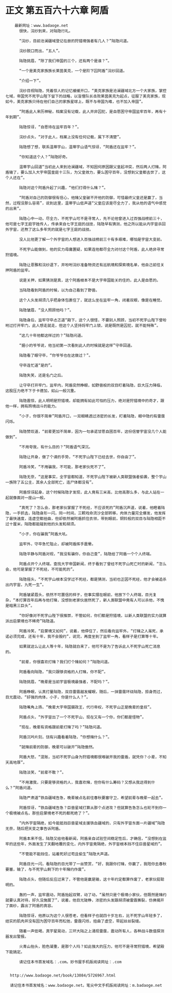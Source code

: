 # 正文 第五百六十六章 阿盾
        最新网址：www.badaoge.net
          很快，浣纱到来，对陆隐行礼。
      
          “浣纱，目前沧澜疆域登记在册的狩猎境强者有几人？”陆隐问道。
      
          浣纱脱口而出，“五人”。
      
          陆隐挑眉，“除了我们帝国的三个，还有两个是谁？”。
      
          “一个是美克家族族长莱茵美克，一个是阶下囚阿盾”浣纱回道。
      
          “介绍一下”。
      
          浣纱目视陆隐，凭着惊人的记忆缓缓开口，“美克家族是沧澜疆域北方一个大家族，掌控七域，帝国凭不死宇山陛下留下的战略，以盲僧队长击败莱茵美克为起点，征服了美克家族，现如今，美克家族只待在他们自己的家族星球上，既不与帝国为难，也不加入帝国”。
      
          “阿盾此人来历神秘，档案没有记载，此人并非囚犯，是自愿困守帝国监牢百年，再有十年到期”。
      
          陆隐惊讶，“自愿待在监牢百年？”。
      
          浣纱点头，“对于此人，档案上没有任何记载，属下不清楚”。
      
          陆隐想了想，联系温蒂宇山，温蒂宇山语气惊讶，“阿盾还在监牢？”。
      
          “你知道这个人？”陆隐好奇。
      
          温蒂宇山回道“当初此人来到沧澜疆域，不知因何原因跟父皇起冲突，然后两人打赌，阿盾输了，要么加入大宇帝国皇庭十三队，为父皇效力，要么困守百年，没想到父皇都去世了，这个人还在”。
      
          陆隐对这个阿盾升起了兴趣，“他们打得什么赌？”。
      
          “阿盾对自己的防御很有信心，他赌父皇破不开他的防御，可惜最终父皇还是赢了，当然，过程没那么容易”，说到这里，温蒂宇山低声道“父皇应该是尽全力了，我从他的语气中感觉的出来”。
      
          陆隐心中一动，尽全力，不死宇山可不是寻常人，先不论他曾进入过百强战榜前三十，他可是七字王庭宇姓传人，传承来自七字王庭的战技，陆隐早有猜测，他之所以能从内宇宙杀回外宇宙，还熬了这么多年凭的就是七字王庭的战技。
      
          没人比他更了解一个外宇宙的人想进入百强战榜前三十有多艰难，哪怕是宇宙大变前。
      
          不死宇山能做到，他的实力毋庸置疑，如果连他都尽全力对付这个阿盾，此人绝非寻常狩猎境。
      
          陆隐让恩雅和浣纱退下，并吩咐浣纱准备物资还有巡航境和探索境名单，他自己前往关押阿盾的监牢。
      
          说是关押，如果猜测是真，这个阿盾根本不是大宇帝国能关的住的，此人是自愿的。
      
          当陆隐看到阿盾的时候，以为自己看到了野兽。
      
          这个人头发胡须几乎把身体包裹住了，就这么坐在监牢一角，闭着双眼，像是在睡觉。
      
          陆隐皱眉，“没人照顾他吗？”。
      
          陆隐身后，监牢守卒忐忑道“殿下，这个人很怪，不要别人照顾，当初不死宇山陛下曾吩咐过打开牢门，此人想走就走，但这个人坚持将牢门上锁，说是既然是囚犯，就不能特殊”。
      
          “这几十年他都这样过的？”陆隐问道。
      
          “据小的爷爷说，他当初第一次看到此人的时候就是这样”守卒回道。
      
          陆隐看了眼守卒，“你爷爷也在这做过？”。
      
          守卒连忙道“是的”。
      
          陆隐失笑，还是名门之后。
      
          让守卒打开牢门，监牢内，阿盾突然睁眼，如野兽般的双目盯着陆隐，巨大压力降临，这股压力绝不下于卡德加，如山一般沉重。
      
          陆隐震惊，此人明明是狩猎境，却能拥有如此可怕的压力，绝对是狩猎境中的奇才，跟他一样，拥有跨境战斗的能力。
      
          “小子，你很不简单”阿盾开口，一双眼睛透过浓密的长发，盯着陆隐，眼中隐约有雷霆闪烁。
      
          陆隐赞叹道，“前辈更加不简单，因为一句承诺甘愿自困百年，这份信誉宇宙没几个人能做到”。
      
          “不用夸我，有什么目的？”阿盾语气深沉。
      
          陆隐让开身，做了个请的手势，“不死宇山陛下已经去世，你自由了”。
      
          阿盾冷笑，“不用骗我，不可能，那老家伙死不了”。
      
          陆隐无奈，“这是事实，全宇宙都知道，不死宇山陛下被新人类联盟强者偷袭，整个宇山一族除了五公主，其余人全部死亡，连尸体都没有”。
      
          阿盾惊讶起身，这个时候陆隐才发现，此人竟有三米高，比他高那么多，与此人站在一起就像面对一座山一般。
      
          “真死了？怎么会，那老家伙掌握了不死经，不应该死的”阿盾沉声道，说着，他瞪着陆隐，一手抓去，陆隐身形一闪，同一时间，三颗戏命流沙全部转移，肉体力量完全爆发，他发挥了最快速度，连虚空都扭曲，但却依然被阿盾抓住衣领，带到眼前，铜铃般的双目与陆隐相距不过十厘米，陆隐都能碰到他的头发和胡须。
      
          “小子，你在骗我”阿盾大吼。
      
          监牢外，守卒急忙阻止，却被阿盾挥手震晕。
      
          陆隐平静与阿盾对视，“我没有骗你，你自己查”，陆隐给了阿盾一个个人终端。
      
          阿盾点开个人终端，查找大宇帝国新闻，终于看到了曾经不死宇山死亡时的新闻，“怎么会，他可是掌握了不死经，不可能死的”。
      
          陆隐摇头，“不死宇山根本没学过不死经，都是猜测，当初也正因不死经，他才会被追杀出内宇宙，九死一生”。
      
          阿盾皱紧眉头，依然不可置信的样子，但事实摆在眼前，他放下个人终端，目光复杂，“本打算百年后再与他打赌，没想到老家伙居然死了，新人类联盟中竟有人可以杀他，不愧是暗黑三巨头”。
      
          “你好像对不死宇山陛下很推崇，不管如何，你们都是狩猎境，以新人类联盟的实力就算派出启蒙境也不稀奇”陆隐道。
      
          阿盾冷笑，“启蒙境又如何”，说着，他停住了，然后看向监牢外，“打赌之人虽死，承诺必须完成，还有十年，我不会毁约”，说完，再度坐到了监牢一角，看样子是打算等十年。
      
          如果就这么让此人等十年，陆隐就白来了，他可不是为了告诉此人不死宇山死亡消息的。
      
          “前辈，你很喜欢打赌？我们打个赌如何？”陆隐问道。
      
          阿盾看向陆隐，“我只跟够资格的人打赌，你不配”。
      
          陆隐挑眉，“晚辈是当前宇宙极境最强者，不配吗？”。
      
          阿盾睁眼，认真打量陆隐，双目雷霆越发耀眼，随后，一抹雷霆环绕陆隐，掠身而过，目光震动，“好强的肉体，小子，你是什么人？”。
      
          陆隐嘴角上扬，“晚辈大宇帝国摄政王，代行帝权，不死宇山正是晚辈的皇叔”。
      
          阿盾点头，“外宇宙出了一个不死宇山，现在又有一个你，你们都是怪物”。
      
          “现在，晚辈有资格跟前辈打赌了吗？”陆隐问道。
      
          阿盾沉吟片刻，饶有兴趣看着陆隐，“你想赌什么？”。
      
          “就赌前辈的防御，晚辈可以破开”陆隐傲然。
      
          阿盾大怒，“混账，当初不死宇山身为狩猎境都很难破开我的雷盾，就凭你？小辈，不知天高地厚”。
      
          陆隐淡笑，“前辈不敢？”。
      
          “不用激我，只要是够资格的人，我喜欢赌，但你有什么筹码？又想从我这得到什么？”阿盾问道。
      
          陆隐严肃道“铁血疆域告急，晚辈被点名前往春秋要塞守卫，希望前辈与晚辈一起去”。
      
          阿盾惊讶，“铁血疆域告急？巨兽星域打算从那个点进攻？但就算告急怎么也轮不到你一个极境被点名，那些启蒙境老不死的都死绝了？”。
      
          “内外宇宙隔绝，如今能抵挡巨兽星域支援铁血疆域的，只有外宇宙东面一片疆域”陆隐无奈，随后把天变之事告诉阿盾。
      
          阿盾本来不信，陆隐又给他看新闻，阿盾亲自试验空间稳定性后，才确信，“没想到在监牢的这些年，外面发生了天翻地覆的变化，内外宇宙竟隔绝，外宇宙根本挡不住巨兽星域的”。
      
          “不管能不能挡住，站着死好过苟且偷生”陆隐大声道。
      
          阿盾目光一闪，看陆隐的目光带了一丝赞赏，“好，我跟你打赌，你赢了，我陪你去春秋要塞，输了，与不死宇山剩下的十年赌约作废”。
      
          陆隐点头，但随后反应过来了，不管他是赢是输，这十年约定都算作废了，老家伙挺聪明的。
      
          轰的一声，监牢震动，阿盾抬起双臂，动了动，“虽然只是个极境小家伙，但既然是赌约就要认真对待，好久没施展了”，说着，他目光陡睁，浓密的头发跟胡须被雷霆撕裂，仿佛揭开了面纱，露出了阿盾的真容。
      
          陆隐惊讶，他原以为这个人很苍老，但看样子也就四十岁左右，比不死宇山年轻多了，结实的肌肉并没有因为困守百年而松弛，雷霆闪烁，扭曲了虚空，带起丝丝裂缝。
      
          随着一声低喝，真宇星晃动，三环大陆之上涌现雷霆，震动所有人，各种战斗数值探测器发出警报。
      
          火青山抬头，脸色凝重，是那个人吗？如此强大的压力，他可不是寻常狩猎境，希望殿下能搞定。
      
          请记住本书首发域名：.com。妙书屋手机版阅读网址：.com
      
      
      http://www.badaoge.net/book/13084/5726967.html
      
      请记住本书首发域名：www.badaoge.net。笔尖中文手机版阅读网址：m.badaoge.net